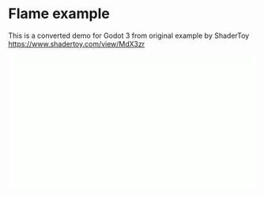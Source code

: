 # Flame example

This is a converted demo for Godot 3 from original example by ShaderToy https://www.shadertoy.com/view/MdX3zr

![Flame](./thumb/flame.gif "flame in Godot 3")
